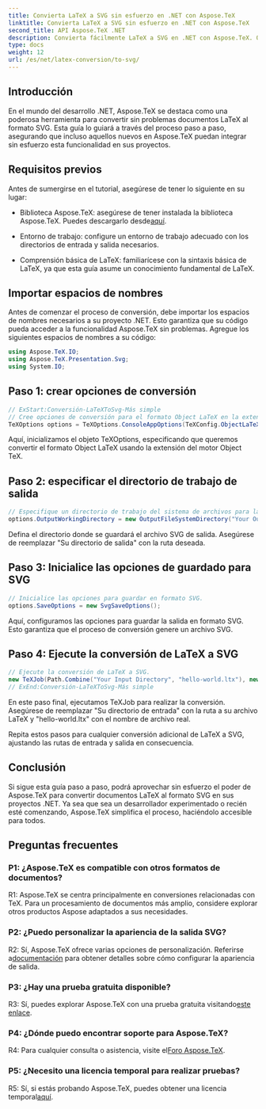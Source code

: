 ```yaml
---
title: Convierta LaTeX a SVG sin esfuerzo en .NET con Aspose.TeX
linktitle: Convierta LaTeX a SVG sin esfuerzo en .NET con Aspose.TeX
second_title: API Aspose.TeX .NET
description: Convierta fácilmente LaTeX a SVG en .NET con Aspose.TeX. Optimice el procesamiento de sus documentos con esta biblioteca intuitiva y poderosa.
type: docs
weight: 12
url: /es/net/latex-conversion/to-svg/
---
```

## Introducción

En el mundo del desarrollo .NET, Aspose.TeX se destaca como una poderosa herramienta para convertir sin problemas documentos LaTeX al formato SVG. Esta guía lo guiará a través del proceso paso a paso, asegurando que incluso aquellos nuevos en Aspose.TeX puedan integrar sin esfuerzo esta funcionalidad en sus proyectos.

## Requisitos previos

Antes de sumergirse en el tutorial, asegúrese de tener lo siguiente en su lugar:

-  Biblioteca Aspose.TeX: asegúrese de tener instalada la biblioteca Aspose.TeX. Puedes descargarlo desde[aquí](https://releases.aspose.com/tex/net/).

- Entorno de trabajo: configure un entorno de trabajo adecuado con los directorios de entrada y salida necesarios.

- Comprensión básica de LaTeX: familiarícese con la sintaxis básica de LaTeX, ya que esta guía asume un conocimiento fundamental de LaTeX.

## Importar espacios de nombres

Antes de comenzar el proceso de conversión, debe importar los espacios de nombres necesarios a su proyecto .NET. Esto garantiza que su código pueda acceder a la funcionalidad Aspose.TeX sin problemas. Agregue los siguientes espacios de nombres a su código:

```csharp
using Aspose.TeX.IO;
using Aspose.TeX.Presentation.Svg;
using System.IO;
```

## Paso 1: crear opciones de conversión

```csharp
// ExStart:Conversión-LaTeXToSvg-Más simple
// Cree opciones de conversión para el formato Object LaTeX en la extensión del motor Object TeX.
TeXOptions options = TeXOptions.ConsoleAppOptions(TeXConfig.ObjectLaTeX);
```

Aquí, inicializamos el objeto TeXOptions, especificando que queremos convertir el formato Object LaTeX usando la extensión del motor Object TeX.

## Paso 2: especificar el directorio de trabajo de salida

```csharp
// Especifique un directorio de trabajo del sistema de archivos para la salida.
options.OutputWorkingDirectory = new OutputFileSystemDirectory("Your Output Directory");
```

Defina el directorio donde se guardará el archivo SVG de salida. Asegúrese de reemplazar "Su directorio de salida" con la ruta deseada.

## Paso 3: Inicialice las opciones de guardado para SVG

```csharp
// Inicialice las opciones para guardar en formato SVG.
options.SaveOptions = new SvgSaveOptions();
```

Aquí, configuramos las opciones para guardar la salida en formato SVG. Esto garantiza que el proceso de conversión genere un archivo SVG.

## Paso 4: Ejecute la conversión de LaTeX a SVG

```csharp
// Ejecute la conversión de LaTeX a SVG.
new TeXJob(Path.Combine("Your Input Directory", "hello-world.ltx"), new SvgDevice(), options).Run();
// ExEnd:Conversión-LaTeXToSvg-Más simple
```

En este paso final, ejecutamos TeXJob para realizar la conversión. Asegúrese de reemplazar "Su directorio de entrada" con la ruta a su archivo LaTeX y "hello-world.ltx" con el nombre de archivo real.

Repita estos pasos para cualquier conversión adicional de LaTeX a SVG, ajustando las rutas de entrada y salida en consecuencia.

## Conclusión

Si sigue esta guía paso a paso, podrá aprovechar sin esfuerzo el poder de Aspose.TeX para convertir documentos LaTeX al formato SVG en sus proyectos .NET. Ya sea que sea un desarrollador experimentado o recién esté comenzando, Aspose.TeX simplifica el proceso, haciéndolo accesible para todos.

## Preguntas frecuentes

### P1: ¿Aspose.TeX es compatible con otros formatos de documentos?

R1: Aspose.TeX se centra principalmente en conversiones relacionadas con TeX. Para un procesamiento de documentos más amplio, considere explorar otros productos Aspose adaptados a sus necesidades.

### P2: ¿Puedo personalizar la apariencia de la salida SVG?

 R2: Sí, Aspose.TeX ofrece varias opciones de personalización. Referirse a[documentación](https://reference.aspose.com/tex/net/) para obtener detalles sobre cómo configurar la apariencia de salida.

### P3: ¿Hay una prueba gratuita disponible?

 R3: Sí, puedes explorar Aspose.TeX con una prueba gratuita visitando[este enlace](https://releases.aspose.com/).

### P4: ¿Dónde puedo encontrar soporte para Aspose.TeX?

 R4: Para cualquier consulta o asistencia, visite el[Foro Aspose.TeX](https://forum.aspose.com/c/tex/47).

### P5: ¿Necesito una licencia temporal para realizar pruebas?

 R5: Sí, si estás probando Aspose.TeX, puedes obtener una licencia temporal[aquí](https://purchase.aspose.com/temporary-license/).